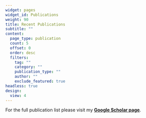 ```yaml
---
widget: pages
widget_id: Publications
weight: 90
title: Recent Publications
subtitle: ""
content:
  page_type: publication
  count: 5
  offset: 0
  order: desc
  filters:
    tag: ""
    category: ""
    publication_type: ""
    author: ""
    exclude_featured: true
headless: true
design:
  view: 4
---
```

For the full publication list please visit my **[Google Scholar page](https://scholar.google.com/citations?user=T7u0EccAAAAJ&hl=en)**.